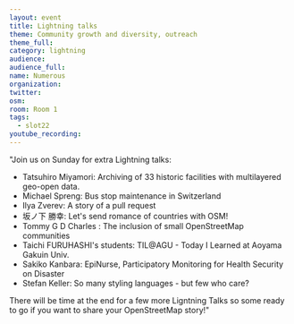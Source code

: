 ```yaml
---
layout: event
title: Lightning talks
theme: Community growth and diversity, outreach
theme_full:
category: lightning
audience:
audience_full:
name: Numerous
organization:
twitter:
osm:
room: Room 1
tags:
  - slot22
youtube_recording:
---
```

"Join us on Sunday for extra Lightning talks:

 - Tatsuhiro Miyamori: Archiving of 33 historic facilities with multilayered geo-open data.
 - Michael Spreng: Bus stop maintenance in Switzerland
 - Ilya Zverev: A story of a pull request
 - 坂ノ下 勝幸: Let's send romance of countries with OSM!
 - Tommy G D Charles : The inclusion of small OpenStreetMap communities
 - Taichi FURUHASHI's students: TIL@AGU - Today I Learned at Aoyama Gakuin Univ.
 - Sakiko Kanbara: EpiNurse, Participatory Monitoring for Health Security on Disaster
 - Stefan Keller: So many styling languages - but few who care?

There will be time at the end for a few more Ligntning Talks so some ready to go if you want to share your OpenStreetMap story!"
